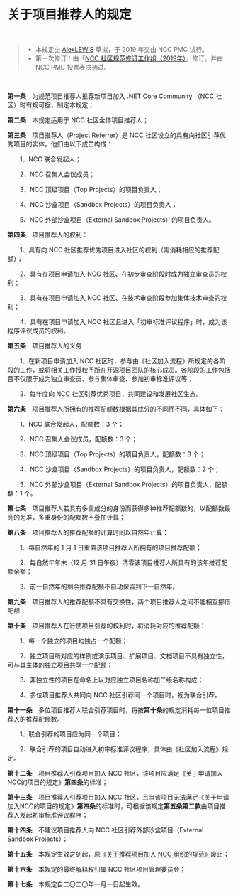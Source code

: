 # 关于项目推荐人的规定

<br />

> + 本规定由 [AlexLEWIS](https://github.com/alexinea) 草拟，于 2019 年交由 NCC PMC 试行。
> + 第一次修订：由「[NCC 社区规范修订工作组（2019年）](../history/revision-and-drafting-working-group-2019.md)」修订，并由 NCC PMC 投票表决通过。

<br />

**第一条**　为规范项目推荐人推荐新项目加入 .NET Core Community （NCC 社区）时有规可据，制定本规定；

**第二条**　本规定适用于 NCC 社区全体项目推荐人；

**第三条**　项目推荐人（Project Referrer）是 NCC 社区设立的具有向社区引荐优秀项目的实体，他们由以下成员构成：

　　1、NCC 联合发起人；

　　2、NCC 召集人会议成员；

　　3、NCC 顶级项目（Top Projects）的项目负责人；

　　4、NCC 沙盒项目（Sandbox Projects）的项目负责人；

　　5、NCC 外部沙盒项目（External Sandbox Projects）的项目负责人。

**第四条**　项目推荐人的权利：

　　1、具有向 NCC 社区推荐优秀项目进入社区的权利（需消耗相应的推荐配额）；

　　2、具有在项目申请加入 NCC 社区、在初步审查阶段时成为独立审查员的权利；

　　3、具有在项目申请加入 NCC 社区、在技术审查阶段参加集体技术审查的权利；

　　4、具有在项目申请加入 NCC 社区且进入「初审标准评议程序」时，成为该程序评议成员的权利。

**第五条**　项目推荐人的义务

　　1、在新项目申请加入 NCC 社区时，参与由《社区加入流程》所规定的各阶段的工作，或将相关工作授权予所在开源项目团队的核心成员。各阶段的工作包括且不仅限于成为独立审查员、参与集体审查、参加初审标准评议等；

　　2、每年度向 NCC 社区引荐优秀项目，共同建设和发展社区生态。

**第六条**　项目推荐人所拥有的推荐配额数根据其成分的不同而不同，具体如下：

　　1、NCC 联合发起人，配额数：3 个；

　　2、NCC 召集人会议成员，配额数：3 个；

　　3、NCC 顶级项目（Top Projects）的项目负责人，配额数：3 个；

　　4、NCC 沙盒项目（Sandbox Projects）的项目负责人，配额数：2 个；

　　5、NCC 外部沙盒项目（External Sandbox Projects）的项目负责人，配额数：1 个。

**第七条**　项目推荐人若具有多重成分的身份而获得多种推荐配额数的，以配额数最高的为准，多重身份的配额数不叠加计算；

**第八条**　项目推荐人的推荐配额的计算时间以自然年计算：

　　1、每自然年的 1 月 1 日重置该项目推荐人所拥有的项目推荐配额；

　　2、每自然年年末（12 月 31 日午夜）清零该项目推荐人所具有的该年推荐配额余额；

　　3、前一自然年的剩余推荐配额不自动保留到下一自然年。

**第九条**　项目推荐人的推荐配额不具有交换性，两个项目推荐人之间不能相互挪借配额；

**第十条**　项目推荐人在行使项目引荐的权利时，将消耗对应的推荐配额：

　　1、每一个独立的项目均独占一个配额；

　　2、独立项目所对应的样例或演示项目、扩展项目、文档项目不具有独立性，可与其主体的独立项目共享一个配额；

　　3、非独立性的项目在命名上以对应独立项目名称加二级名称构成；

　　4、多位项目推荐人共同向 NCC 社区引荐同一个项目时，视为联合引荐。

**第十一条**　多位项目推荐人联合引荐项目时，将按**第十条**的规定消耗每一位项目推荐人的推荐配额数。

　　1、联合引荐的项目应为同一个项目；

　　2、联合引荐的项目自动进入初审标准评议程序，具体由《社区加入流程》规定。

**第十二条**　项目推荐人引荐项目加入 NCC 社区，该项目应满足《关于申请加入NCC的项目的规定》**第四条**的标准；

**第十三条**　项目推荐人引荐项目加入 NCC 社区，且当该项目无法满足《关于申请加入NCC的项目的规定》**第四条**的标准时，可根据该规定**第五条第二款**由项目推荐人发起初审标准评议程序；

**第十四条**　不建议项目推荐人向 NCC 社区引荐外部沙盒项目（External Sandbox Projects）；

**第十五条**　本规定生效之刻起，原[《关于推荐项目加入 NCC 组织的规范》](old/community-project-recommendation-reg-2019.md)废止；

**第十六条**　本规定的最终解释权归属 NCC 社区项目管理委员会；

**第十七条**　本规定自二〇二〇年一月一日起生效。


